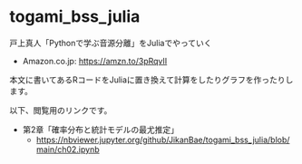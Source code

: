 # togami_bss_julia

戸上真人「Pythonで学ぶ音源分離」をJuliaでやっていく

* Amazon.co.jp: https://amzn.to/3pRqvII

本文に書いてあるRコードをJuliaに置き換えて計算をしたりグラフを作ったりします。

以下、閲覧用のリンクです。

* 第2章「確率分布と統計モデルの最尤推定」
  - https://nbviewer.jupyter.org/github/JikanBae/togami_bss_julia/blob/main/ch02.ipynb

